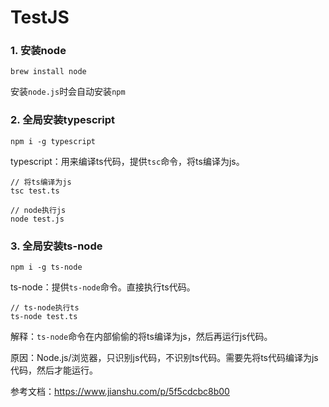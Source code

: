 # TestJS

### 1. 安装node

`brew install node`

安装`node.js`时会自动安装`npm`

### 2. 全局安装typescript

`npm i -g typescript`

typescript：用来编译ts代码，提供`tsc`命令，将ts编译为js。

```
// 将ts编译为js
tsc test.ts

// node执行js
node test.js
```

### 3. 全局安装ts-node

`npm i -g ts-node`

ts-node：提供`ts-node`命令。直接执行ts代码。

```
// ts-node执行ts
ts-node test.ts
```

解释：`ts-node`命令在内部偷偷的将ts编译为js，然后再运行js代码。

原因：Node.js/浏览器，只识别js代码，不识别ts代码。需要先将ts代码编译为js代码，然后才能运行。

参考文档：https://www.jianshu.com/p/5f5cdcbc8b00

